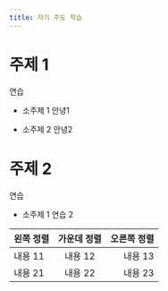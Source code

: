 ```yaml
---
title: 자기 주도 학습
---
```


# 주제 1
연습

* 소주제 1
안녕1

* 소주제 2
안녕2

# 주제 2
연습

* 소주제 1
연습 2


| 왼쪽 정렬 | 가운데 정렬 | 오른쪽 정렬 |
|:--------|:--------:|--------:|
| 내용 11 | 내용 12 | 내용 13 |
| 내용 21 | 내용 22 | 내용 23 |
